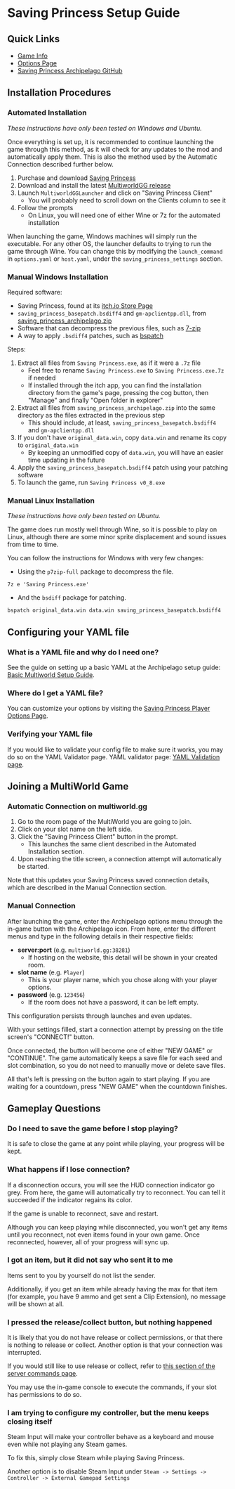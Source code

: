 # Saving Princess Setup Guide

## Quick Links
- [Game Info](/games/Saving%20Princess/info/en)
- [Options Page](/games/Saving%20Princess/player-options)
- [Saving Princess Archipelago GitHub](https://github.com/LeonarthCG/saving-princess-archipelago)

## Installation Procedures

### Automated Installation

*These instructions have only been tested on Windows and Ubuntu.*

Once everything is set up, it is recommended to continue launching the game through this method, as it will check for any updates to the mod and automatically apply them.
This is also the method used by the Automatic Connection described further below.

1. Purchase and download [Saving Princess](https://brainos.itch.io/savingprincess)
2. Download and install the latest [MultiworldGG release](https://github.com/MultiworldGG/MultiworldGG/releases/latest)
3. Launch `MultiworldGGLauncher` and click on "Saving Princess Client"
   * You will probably need to scroll down on the Clients column to see it
4. Follow the prompts
   * On Linux, you will need one of either Wine or 7z for the automated installation

When launching the game, Windows machines will simply run the executable. For any other OS, the launcher defaults to trying to run the game through Wine. You can change this by modifying the `launch_command` in `options.yaml` or `host.yaml`, under the `saving_princess_settings` section.

### Manual Windows Installation

Required software:
- Saving Princess, found at its [itch.io Store Page](https://brainos.itch.io/savingprincess)
- `saving_princess_basepatch.bsdiff4` and `gm-apclientpp.dll`, from [saving_princess_archipelago.zip](https://github.com/LeonarthCG/saving-princess-archipelago/releases/latest)
- Software that can decompress the previous files, such as [7-zip](https://www.7-zip.org/download.html)
- A way to apply `.bsdiff4` patches, such as [bspatch](https://www.romhacking.net/utilities/929/)

Steps:
1. Extract all files from `Saving Princess.exe`, as if it were a `.7z` file
   * Feel free to rename `Saving Princess.exe` to `Saving Princess.exe.7z` if needed
   * If installed through the itch app, you can find the installation directory from the game's page, pressing the cog button, then "Manage" and finally "Open folder in explorer"
2. Extract all files from `saving_princess_archipelago.zip` into the same directory as the files extracted in the previous step
   * This should include, at least, `saving_princess_basepatch.bsdiff4` and `gm-apclientpp.dll`
3. If you don't have `original_data.win`, copy `data.win` and rename its copy to `original_data.win`
   * By keeping an unmodified copy of `data.win`, you will have an easier time updating in the future
4. Apply the `saving_princess_basepatch.bsdiff4` patch using your patching software
5. To launch the game, run `Saving Princess v0_8.exe`

### Manual Linux Installation

*These instructions have only been tested on Ubuntu.*

The game does run mostly well through Wine, so it is possible to play on Linux, although there are some minor sprite displacement and sound issues from time to time.

You can follow the instructions for Windows with very few changes:

* Using the `p7zip-full` package to decompress the file.
```
7z e 'Saving Princess.exe'
```
* And the `bsdiff` package for patching.
```
bspatch original_data.win data.win saving_princess_basepatch.bsdiff4
```

## Configuring your YAML file

### What is a YAML file and why do I need one?

See the guide on setting up a basic YAML at the Archipelago setup
guide: [Basic Multiworld Setup Guide](/tutorial/Archipelago/setup/en).

### Where do I get a YAML file?

You can customize your options by visiting the [Saving Princess Player Options Page](/games/Saving%20Princess/player-options).

### Verifying your YAML file

If you would like to validate your config file to make sure it works, you may do so on the YAML Validator page. YAML
validator page: [YAML Validation page](/check).

## Joining a MultiWorld Game

### Automatic Connection on multiworld.gg

1. Go to the room page of the MultiWorld you are going to join.
2. Click on your slot name on the left side.
3. Click the "Saving Princess Client" button in the prompt.
   * This launches the same client described in the Automated Installation section.
4. Upon reaching the title screen, a connection attempt will automatically be started.

Note that this updates your Saving Princess saved connection details, which are described in the Manual Connection section.

### Manual Connection

After launching the game, enter the Archipelago options menu through the in-game button with the Archipelago icon.
From here, enter the different menus and type in the following details in their respective fields:
- **server:port** (e.g. `multiworld.gg:38281`)
   * If hosting on the website, this detail will be shown in your created room.
- **slot name** (e.g. `Player`)
   * This is your player name, which you chose along with your player options.
- **password** (e.g. `123456`)
  * If the room does not have a password, it can be left empty.

This configuration persists through launches and even updates.

With your settings filled, start a connection attempt by pressing on the title screen's "CONNECT!" button.

Once connected, the button will become one of either "NEW GAME" or "CONTINUE".
The game automatically keeps a save file for each seed and slot combination, so you do not need to manually move or delete save files.

All that's left is pressing on the button again to start playing. If you are waiting for a countdown, press "NEW GAME" when the countdown finishes.

## Gameplay Questions

### Do I need to save the game before I stop playing?

It is safe to close the game at any point while playing, your progress will be kept.

### What happens if I lose connection?

If a disconnection occurs, you will see the HUD connection indicator go grey.
From here, the game will automatically try to reconnect.
You can tell it succeeded if the indicator regains its color.

If the game is unable to reconnect, save and restart.

Although you can keep playing while disconnected, you won't get any items until you reconnect, not even items found in your own game.
Once reconnected, however, all of your progress will sync up.

### I got an item, but it did not say who sent it to me

Items sent to you by yourself do not list the sender.

Additionally, if you get an item while already having the max for that item (for example, you have 9 ammo and get sent a Clip Extension), no message will be shown at all.

### I pressed the release/collect button, but nothing happened

It is likely that you do not have release or collect permissions, or that there is nothing to release or collect.
Another option is that your connection was interrupted.

If you would still like to use release or collect, refer to [this section of the server commands page](https://multiworld.gg/tutorial/MultiworldGG/commands/en#collect/release).

You may use the in-game console to execute the commands, if your slot has permissions to do so.

### I am trying to configure my controller, but the menu keeps closing itself

Steam Input will make your controller behave as a keyboard and mouse even while not playing any Steam games.

To fix this, simply close Steam while playing Saving Princess.

Another option is to disable Steam Input under `Steam -> Settings -> Controller -> External Gamepad Settings`
